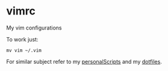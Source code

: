 # vimrc

My vim configurations

To work just:
```
mv vim ~/.vim
```

For similar subject refer to my [personalScripts](https://github.com/jeanCarloMachado/personalScripts) and my [dotfiles](https://github.com/jeanCarloMachado/dotfiles).
